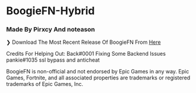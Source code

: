 # BoogieFN-Hybrid
### Made By Pirxcy And noteason

❯ Download The Most Recent Release Of BoogieFN From [Here](https://github.com/BoogieFN/BoogieFN-Hybrid/releases)


Credits For Helping Out:
Back#0001 Fixing Some Backend Issues
pankie#1035 ssl bypass and anticheat

BoogieFN is non-official and not endorsed by Epic Games in any way.
Epic Games, Fortnite, and all associated properties are trademarks or registered trademarks of Epic Games, Inc.
